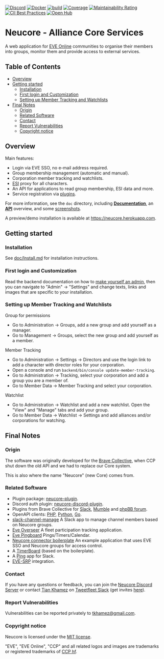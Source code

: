[![Discord](https://badgen.net/badge/icon/discord?icon=discord&label)](https://discord.gg/memUh56u8z)
[![Docker](https://img.shields.io/badge/dockerhub-images-important.svg?logo=Docker)](https://hub.docker.com/r/tkhamez/neucore)
[![build](https://github.com/tkhamez/neucore/workflows/build/badge.svg)](https://github.com/tkhamez/neucore/actions)
[![Coverage](https://sonarcloud.io/api/project_badges/measure?project=tkhamez_neucore&metric=coverage)](https://sonarcloud.io/summary/new_code?id=tkhamez_neucore)
[![Maintainability Rating](https://sonarcloud.io/api/project_badges/measure?project=tkhamez_neucore&metric=sqale_rating)](https://sonarcloud.io/dashboard?id=tkhamez_neucore) <!-- previous project: https://sonarcloud.io/dashboard?id=brvneucore -->
[![CII Best Practices](https://bestpractices.coreinfrastructure.org/projects/4573/badge)](https://bestpractices.coreinfrastructure.org/projects/4573)
[![Open Hub](https://www.openhub.net/p/neucore/widgets/project_thin_badge?format=gif)](https://www.openhub.net/p/neucore/)

# Neucore - Alliance Core Services

A web application for [EVE Online](https://www.eveonline.com) communities to organise their members into groups, 
monitor them and provide access to external services.

## Table of Contents

<!-- toc -->

- [Overview](#overview)
- [Getting started](#getting-started)
  * [Installation](#installation)
  * [First login and Customization](#first-login-and-customization)
  * [Setting up Member Tracking and Watchlists](#setting-up-member-tracking-and-watchlists)
- [Final Notes](#final-notes)
  * [Origin](#origin)
  * [Related Software](#related-software)
  * [Contact](#contact)
  * [Report Vulnerabilities](#report-vulnerabilities)
  * [Copyright notice](#copyright-notice)

<!-- tocstop -->

## Overview

Main features:

- Login via EVE SSO, no e-mail address required.
- Group membership management (automatic and manual).
- Corporation member tracking and watchlists.
- [ESI](http://esi.evetech.net) proxy for all characters.
- An API for applications to read group membership, ESI data and more.
- Service registration via [plugins](https://github.com/tkhamez/neucore-plugin).

For more information, see the `doc` directory, including [**Documentation**](doc/Documentation.md), 
an [**API**](doc/API.md) overview, and some [screenshots](doc/screenshots).

A preview/demo installation is available at https://neucore.herokuapp.com.

## Getting started

### Installation

See [doc/Install.md](doc/Install.md) for installation instructions.

### First login and Customization

Read the backend documentation on how to [make yourself an admin](backend/README.md#making-yourself-an-admin),
then you can navigate to "Admin" -> "Settings" and change texts, links and images that are specific to your 
installation.

### Setting up Member Tracking and Watchlists

Group for permissions
- Go to Administration -> Groups, add a new group and add yourself as a manager.
- Go to Management -> Groups, select the new group and add yourself as a member.

Member Tracking
- Go to Administration -> Settings -> Directors and use the login link to add a character with director roles 
  for your corporation.
- Open a console and run `backend/bin/console update-member-tracking`.
- Go to Administration -> Tracking, select your corporation and add a group you are a member of.
- Go to Member Data -> Member Tracking and select your corporation.

Watchlist
- Go to Administration -> Watchlist and add a new watchlist. Open the "View" and "Manage" tabs and add your group.
- Go to Member Data -> Watchlist -> Settings and add alliances and/or corporations for watching.

## Final Notes

### Origin

The software was originally developed for the [Brave Collective](https://www.bravecollective.com), 
when CCP shut down the old API and we had to replace our Core system.

This is also where the name "Neucore" (new Core) comes from.

### Related Software

- Plugin package: [neucore-plugin](https://github.com/tkhamez/neucore-plugin).
- Discord auth plugin: [neucore-discord-plugin](https://github.com/tkhamez/neucore-discord-plugin).
- Plugins from Brave Collective for [Slack](https://github.com/bravecollective/neucore-plugin-slack),
  [Mumble](https://github.com/bravecollective/neucore-plugin-mumble) and 
  [phpBB forum](https://github.com/bravecollective/neucore-plugin-forum).
- OpenAPI clients: [PHP](https://github.com/tkhamez/neucore-api), 
  [Python](https://github.com/tkhamez/neucore-api-python), [Go](https://github.com/tkhamez/neucore-api-go).
- [slack-channel-manage](https://github.com/tkhamez/slack-channel-manage) A Slack app to 
  manage channel members based on Neucore groups.
- [Eve Overseer](https://github.com/1adog1/eve-overseer) A fleet participation tracking application.
- [Eve Pingboard](https://github.com/cmd-johnson/eve-pingboard) Pings/Timers/Calendar.
- [Neucore connector boilerplate](https://github.com/bravecollective/neucore-connector-boilerplate) 
  An example application that uses EVE SSO and Neucore groups for access control.
- A [TimerBoard](https://github.com/tkhamez/neucore-timerboard) (based on the boilerplate).
- A [Ping](https://github.com/bravecollective/ping-app) app for Slack.
- [EVE-SRP](https://github.com/bravecollective/evesrp/tree/feature/braveneucore) integration.

### Contact

If you have any questions or feedback, you can join the [Neucore Discord Server](https://discord.gg/memUh56u8z) or
contact [Tian Khamez](https://evewho.com/character/96061222) on 
[Tweetfleet Slack](https://tweetfleet.slack.com) (get invites 
[here](https://www.fuzzwork.co.uk/tweetfleet-slack-invites/)).

### Report Vulnerabilities

Vulnerabilities can be reported privately to tkhamez@gmail.com.

### Copyright notice

Neucore is licensed under the [MIT license](LICENSE).

"EVE", "EVE Online", "CCP" and all related logos and images are trademarks or registered trademarks of
[CCP hf](http://www.ccpgames.com/).
